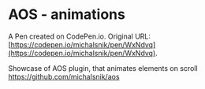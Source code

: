 # AOS - animations

A Pen created on CodePen.io. Original URL: [https://codepen.io/michalsnik/pen/WxNdvq](https://codepen.io/michalsnik/pen/WxNdvq).

Showcase of AOS plugin, that animates elements on scroll
https://github.com/michalsnik/aos
